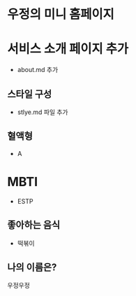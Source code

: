 # 우정의 미니 홈페이지

# 서비스 소개 페이지 추가
- about.md 추가

## 스타일 구성
- stlye.md 파일 추가

## 혈액형
- A
# MBTI
- ESTP

## 좋아하는 음식
- 떡볶이

## 나의 이름은?
우정우정
